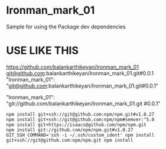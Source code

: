 # Ironman_mark_01
Sample for using the Package dev dependencies

# USE LIKE THIS 
https://github.com/balankarthikeyan/Ironman_mark_01
git@github.com:balankarthikeyan/Ironman_mark_01.git#0.0.1
"Ironman_mark_01": "git@github.com:balankarthikeyan/Ironman_mark_01.git#0.0.1"


"Ironman_mark_01": "git://github.com/balankarthikeyan/Ironman_mark_01.git #0.0.1"



```
npm install git+ssh://git@github.com:npm/npm.git#v1.0.27
npm install git+ssh://git@github.com:npm/npm#semver:^5.0
npm install git+https://isaacs@github.com/npm/npm.git
npm install git://github.com/npm/npm.git#v1.0.27
GIT_SSH_COMMAND='ssh -i ~/.ssh/custom_ident' npm install git+ssh://git@github.com:npm/npm.git npm install
```
